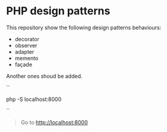 # PHP design patterns

This repository show the following design patterns behaviours:

- decorator
- observer
- adapter
- memento
- façade

Another ones shoud be added.

``

php -S localhost:8000

``

> Go to <http://localhost:8000>
